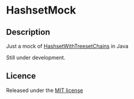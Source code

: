 # HashsetMock
## Description
Just a mock of [HashsetWithTreesetChains](https://github.com/monkey-mas/HashsetWithTreesetChains) in Java

Still under development.

## Licence
Released under the [MIT license](http://opensource.org/licenses/mit-license.php)
